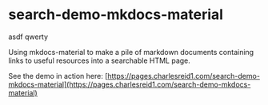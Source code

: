 # search-demo-mkdocs-material

asdf qwerty

Using mkdocs-material to make a pile of markdown documents containing links
to useful resources into a searchable HTML page.

See the demo in action here: [https://pages.charlesreid1.com/search-demo-mkdocs-material](https://pages.charlesreid1.com/search-demo-mkdocs-material)
